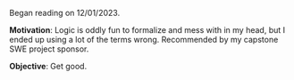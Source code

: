Began reading on 12/01/2023. 

**Motivation**: Logic is oddly fun to formalize and mess with in my head, but I ended up using a lot of the terms wrong. 
Recommended by my capstone SWE project sponsor.

**Objective**: Get good.